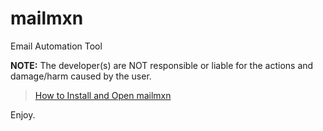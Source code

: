 # mailmxn

Email Automation Tool

__**NOTE:**__ The developer(s) are NOT responsible or liable for the actions and damage/harm caused by the user.

> [How to Install and Open mailmxn](www.github.com/itsrxmmy/mailmxn/blob/main/mailmxn/INSTALL%20AND%20OPEN.md)

Enjoy.

